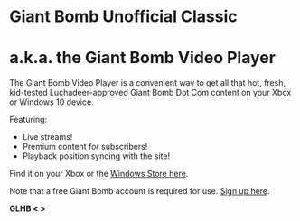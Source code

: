 # Giant Bomb Unofficial Classic
# a.k.a. the Giant Bomb Video Player

The Giant Bomb Video Player is a convenient way to get all that hot, fresh, kid-tested Luchadeer-approved Giant Bomb Dot Com content on your Xbox or Windows 10 device.

Featuring:

* Live streams!
* Premium content for subscribers!
* Playback position syncing with the site!

Find it on your Xbox or the [Windows Store here](https://www.microsoft.com/en-us/store/p/giant-bomb-video-player/9mtkpkvzh908).

Note that a free Giant Bomb account is required for use. [Sign up here](https://auth.giantbomb.com/login/).

**GLHB < >**